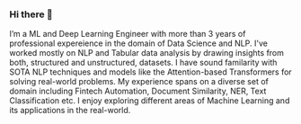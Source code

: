 ### Hi there 👋

I’m a ML and Deep Learning Engineer with more than 3 years of professional expereience in the domain of Data Science and NLP.
I've worked mostly on NLP and Tabular data analysis by drawing insights from both, structured and unstructured, datasets.
I have sound familarity with SOTA NLP techniques and models like the Attention-based Transformers for solving real-world problems. 
My experience spans on a diverse set of domain including Fintech Automation, Document Similarity, NER, Text Classification etc. 
I enjoy exploring different areas of Machine Learning and its applications in the real-world.

<!--
**uahmad235/uahmad235** is a ✨ _special_ ✨ repository because its `README.md` (this file) appears on your GitHub profile.

Here are some ideas to get you started:

- 🔭 I’m currently working on ...
- 🌱 I’m currently learning ...
- 👯 I’m looking to collaborate on ...
- 🤔 I’m looking for help with ...
- 💬 Ask me about ...
- 📫 How to reach me: ...
- 😄 Pronouns: ...
- ⚡ Fun fact: ...
-->
